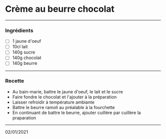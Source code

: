 # Crème au beurre chocolat

---

### Ingrédients

- [ ] 1 jaune d'oeuf
- [ ] 10cl lait
- [ ] 140g sucre
- [ ] 140g chocolat
- [ ] 140g beurre

---

### Recette

- Au bain-marie, battre le jaune d'oeuf, le lait et le sucre
- Faire fondre le chocolat et l'ajouter à la préparation
- Laisser refroidir à température ambiante
- Battre le beurre ramoli au préalable à la fourchette
- En continuant de battre le beurre, ajouter cuillère par cuillère la praparation

---

02/01/2021
